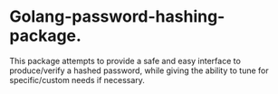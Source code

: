 # Golang-password-hashing-package.
This package attempts to provide a safe and easy interface to produce/verify a hashed password, while giving the ability to tune for specific/custom needs if necessary.
